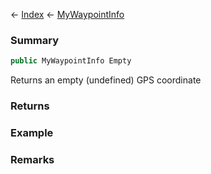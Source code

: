 ← [Index](Api-Index) ← [MyWaypointInfo](Sandbox.ModAPI.Ingame.MyWaypointInfo)

### Summary

```csharp
public MyWaypointInfo Empty
```

Returns an empty (undefined) GPS coordinate

### Returns

### Example

### Remarks

